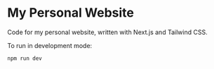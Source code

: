 # My Personal Website

Code for my personal website, written with Next.js and Tailwind CSS.

To run in development mode:

```bash
npm run dev
```

